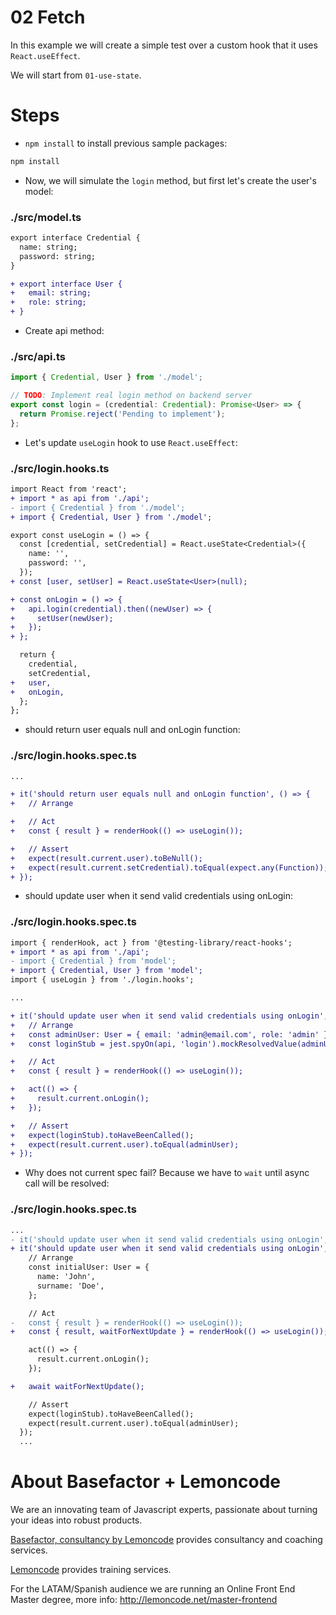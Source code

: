 # 02 Fetch

In this example we will create a simple test over a custom hook that it uses `React.useEffect`.

We will start from `01-use-state`.

# Steps

- `npm install` to install previous sample packages:

```bash
npm install
```

- Now, we will simulate the `login` method, but first let's create the user's model:

### ./src/model.ts

```diff
export interface Credential {
  name: string;
  password: string;
}

+ export interface User {
+   email: string;
+   role: string;
+ }

```

- Create api method:

### ./src/api.ts

```javascript
import { Credential, User } from './model';

// TODO: Implement real login method on backend server
export const login = (credential: Credential): Promise<User> => {
  return Promise.reject('Pending to implement');
};

```

- Let's update `useLogin` hook to use `React.useEffect`:

### ./src/login.hooks.ts

```diff
import React from 'react';
+ import * as api from './api';
- import { Credential } from './model';
+ import { Credential, User } from './model';

export const useLogin = () => {
  const [credential, setCredential] = React.useState<Credential>({
    name: '',
    password: '',
  });
+ const [user, setUser] = React.useState<User>(null);

+ const onLogin = () => {
+   api.login(credential).then((newUser) => {
+     setUser(newUser);
+   });
+ };

  return {
    credential,
    setCredential,
+   user,
+   onLogin,
  };
};

```

- should return user equals null and onLogin function:

### ./src/login.hooks.spec.ts

```diff
...

+ it('should return user equals null and onLogin function', () => {
+   // Arrange

+   // Act
+   const { result } = renderHook(() => useLogin());

+   // Assert
+   expect(result.current.user).toBeNull();
+   expect(result.current.setCredential).toEqual(expect.any(Function));
+ });

```

- should update user when it send valid credentials using onLogin:

### ./src/login.hooks.spec.ts

```diff
import { renderHook, act } from '@testing-library/react-hooks';
+ import * as api from './api';
- import { Credential } from 'model';
+ import { Credential, User } from 'model';
import { useLogin } from './login.hooks';

...

+ it('should update user when it send valid credentials using onLogin', () => {
+   // Arrange
+   const adminUser: User = { email: 'admin@email.com', role: 'admin' };
+   const loginStub = jest.spyOn(api, 'login').mockResolvedValue(adminUser);

+   // Act
+   const { result } = renderHook(() => useLogin());

+   act(() => {
+     result.current.onLogin();
+   });

+   // Assert
+   expect(loginStub).toHaveBeenCalled();
+   expect(result.current.user).toEqual(adminUser);
+ });

```

- Why does not current spec fail? Because we have to `wait` until async call will be resolved:

### ./src/login.hooks.spec.ts

```diff
...
- it('should update user when it send valid credentials using onLogin', () => {
+ it('should update user when it send valid credentials using onLogin', async () => {
    // Arrange
    const initialUser: User = {
      name: 'John',
      surname: 'Doe',
    };

    // Act
-   const { result } = renderHook(() => useLogin());
+   const { result, waitForNextUpdate } = renderHook(() => useLogin());

    act(() => {
      result.current.onLogin();
    });

+   await waitForNextUpdate();

    // Assert
    expect(loginStub).toHaveBeenCalled();
    expect(result.current.user).toEqual(adminUser);
  });
  ...

```

# About Basefactor + Lemoncode

We are an innovating team of Javascript experts, passionate about turning your ideas into robust products.

[Basefactor, consultancy by Lemoncode](http://www.basefactor.com) provides consultancy and coaching services.

[Lemoncode](http://lemoncode.net/services/en/#en-home) provides training services.

For the LATAM/Spanish audience we are running an Online Front End Master degree, more info: http://lemoncode.net/master-frontend
